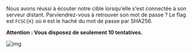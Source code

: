 Nous avons réussi à écouter notre cible lorsqu'elle s'est connectée à son serveur distant. Parviendrez-vous à retrouver son mot de passe ? Le flag est `FCSC{H}` où `H` est le haché du mot de passe par SHA256.

**Attention : Vous disposez de seulement 10 tentatives.**

![img](https://france-cybersecurity-challenge.fr/files/9869940d04232dd8f4f1b80283e00753/the-pake-is-a-lie.png)
